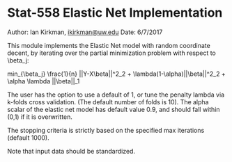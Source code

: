 # Stat-558 Elastic Net Implementation

Author: Ian Kirkman, ikirkman@uw.edu
Date: 6/7/2017

This module implements the Elastic Net model with random coordinate decent, by iterating
over the partial minimization problem with respect to \beta_j:

min_{\beta_j} \frac{1}{n} ||Y-X\beta||^2_2 + \lambda(1-\alpha)||\beta||^2_2 + \alpha \lambda ||\beta||_1

The user has the option to use a default of 1, or tune the penalty lambda via k-folds
cross validation. (The default number of folds is 10). The alpha scalar of the elastic net
model has default value 0.9, and should fall within (0,1) if it is overwritten.

The stopping criteria is strictly based on the specified max iterations (default 1000). 

Note that input data should be standardized.

